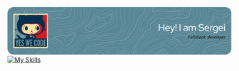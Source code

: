 ![Header](./github-header-image.png)
[![My Skills](https://skillicons.dev/icons?i=js,gcp,html,css&perline=3)](https://skillicons.dev)
<!--
**seregad544/seregad544** is a ✨ _special_ ✨ repository because its `README.md` (this file) appears on your GitHub profile.

Here are some ideas to get you started:

- 🔭 I’m currently working on ...
- 🌱 I’m currently learning ...
- 👯 I’m looking to collaborate on ...
- 🤔 I’m looking for help with ...
- 💬 Ask me about ...
- 📫 How to reach me: ...
- 😄 Pronouns: ...
- ⚡ Fun fact: ...
-->
